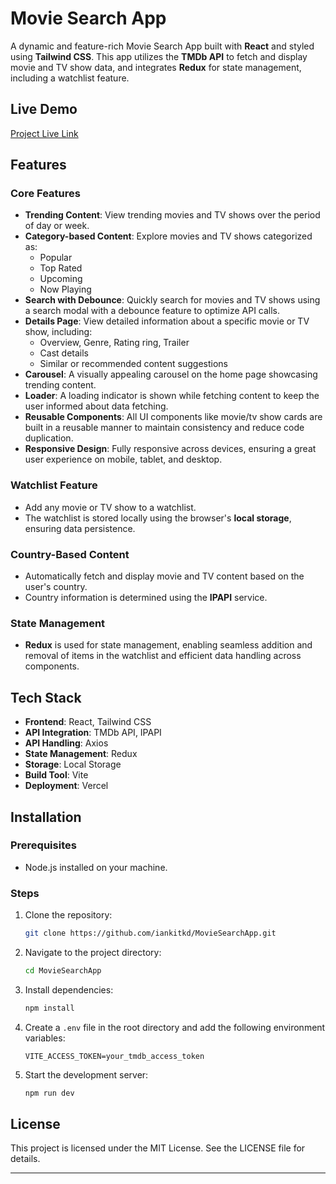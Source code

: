 # Movie Search App

A dynamic and feature-rich Movie Search App built with **React** and styled using **Tailwind CSS**. This app utilizes the **TMDb API** to fetch and display movie and TV show data, and integrates **Redux** for state management, including a watchlist feature.

## Live Demo
[Project Live Link](https://cine-pick.vercel.app/)

## Features

### Core Features
- **Trending Content**: View trending movies and TV shows over the period of day or week.
- **Category-based Content**: Explore movies and TV shows categorized as:
  - Popular
  - Top Rated
  - Upcoming
  - Now Playing
- **Search with Debounce**: Quickly search for movies and TV shows using a search modal with a debounce feature to optimize API calls.
- **Details Page**: View detailed information about a specific movie or TV show, including:
  - Overview, Genre, Rating ring, Trailer
  - Cast details
  - Similar or recommended content suggestions
- **Carousel**: A visually appealing carousel on the home page showcasing trending content.
- **Loader**: A loading indicator is shown while fetching content to keep the user informed about data fetching.
- **Reusable Components**: All UI components like movie/tv show cards are built in a reusable manner to maintain consistency and reduce code duplication.
- **Responsive Design**: Fully responsive across devices, ensuring a great user experience on mobile, tablet, and desktop.

### Watchlist Feature
- Add any movie or TV show to a watchlist.
- The watchlist is stored locally using the browser's **local storage**, ensuring data persistence.

### Country-Based Content
- Automatically fetch and display movie and TV content based on the user's country.
- Country information is determined using the **IPAPI** service.

### State Management
- **Redux** is used for state management, enabling seamless addition and removal of items in the watchlist and efficient data handling across components.

## Tech Stack
- **Frontend**: React, Tailwind CSS
- **API Integration**: TMDb API, IPAPI
- **API Handling**: Axios
- **State Management**: Redux
- **Storage**: Local Storage
- **Build Tool**: Vite
- **Deployment**: Vercel

## Installation

### Prerequisites
- Node.js installed on your machine.

### Steps
1. Clone the repository:
   ```bash
   git clone https://github.com/iankitkd/MovieSearchApp.git
   ```
2. Navigate to the project directory:
   ```bash
   cd MovieSearchApp
   ```
3. Install dependencies:
   ```bash
   npm install
   ```
4. Create a `.env` file in the root directory and add the following environment variables:
   ```env
   VITE_ACCESS_TOKEN=your_tmdb_access_token
   ```
5. Start the development server:
   ```bash
   npm run dev
   ```


## License
This project is licensed under the MIT License. See the LICENSE file for details.

---